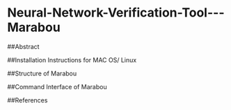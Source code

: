 # Neural-Network-Verification-Tool---Marabou

##Abstract

##Installation Instructions for MAC OS/ Linux

##Structure of Marabou 

##Command Interface of Marabou

##References

